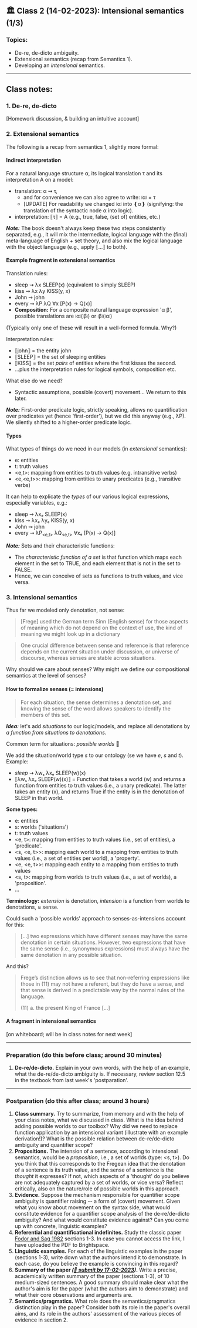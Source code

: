 
## 🏛 Class 2 (14-02-2023): Intensional semantics (1/3)

### Topics:
- De-re, de-dicto ambiguity.
- Extensional semantics (recap from Semantics 1).
- Developing an _intensional_ semantics.

----

## Class notes:

### 1. De-re, de-dicto

[Homework discussion, & building an intuitive account]


### 2. Extensional semantics

The following is a recap from semantics 1, slightly more formal:

#### Indirect interpretation

For a natural language structure α, its logical translation τ and its interpretation A on a model:

- translation: α ⇝ τ, 
  - and for convenience we can also agree to write: ⧙α⧘ = τ
  - [UPDATE] For readability we changed ⧙α⧘ into ❴α❵ (signifying: the translation of the syntactic node α into logic). 
- interpretation: ⟦τ⟧ = A (e.g., true, false, (set of) entities, etc.)

***Note:*** The book doesn't always keep these two steps consistently separated, e.g., it will mix the intermediate, logical language with the (final) meta-language of English + set theory, and also mix the logical language with the object language (e.g., apply ⟦...⟧ to both).

#### Example fragment in extensional semantics

Translation rules:
- sleep ⇝ λx SLEEP(x)   (equivalent to simply SLEEP)
- kiss ⇝ λx λy KISS(y, x)
- John ⇝ john
- every ⇝ λP λQ ∀x [P(x) → Q(x)]
- **Composition:** For a composite natural language expression 'α β', possible translations are ⧙α⧘(⧙β⧘) or ⧙β⧘(⧙α⧘)

(Typically only one of these will result in a well-formed formula. Why?)

Interpretation rules:
- ⟦john⟧ = the entity john
- ⟦SLEEP⟧ = the set of sleeping entities
- ⟦KISS⟧ = the set _pairs_ of entities where the first kisses the second.
- ...plus the interpretation rules for logical symbols, composition etc.

What else do we need?
- Syntactic assumptions, possible (covert) movement... We return to this later.

**_Note:_** First-order predicate logic, strictly speaking, allows no quantification over predicates yet (hence 'first-order'), but we did this anyway (e.g., λP). We silently shifted to a higher-order predicate logic.

#### Types

What types of things do we need in our models (in _extensional_ semantics):
- e: entities
- t: truth values
- <e,t>: mapping from entities to truth values (e.g. intransitive verbs)
- <e,<e,t>>: mapping from entities to unary predicates (e.g., transitive verbs)

It can help to explicate the _types_ of our various logical expressions, especially variables, e.g.:

- sleep ⇝ λxₑ SLEEP(x)
- kiss ⇝ λxₑ λyₑ KISS(y, x)
- John ⇝ john
- every ⇝ λP<sub><e,t></sub> λQ<sub><e,t></sub> ∀xₑ [P(x) → Q(x)]

**_Note:_** Sets and their characteristic functions: 
- The _characteristic function of a set_ is that function which maps each element in the set to TRUE, and each element that is not in the set to FALSE.
- Hence, we can conceive of sets as functions to truth values, and vice versa.


### 3. Intensional semantics

Thus far we modeled only denotation, not sense:

> [Frege] used the German term Sinn (English sense) for those aspects of meaning which do not depend on the context of use, the kind of meaning we might look up in a dictionary

> One crucial difference between sense and reference is that reference depends on the current situation under discussion, or universe of discourse, whereas senses are stable across situations.

Why should we care about senses? Why might we define our compositional semantics at the level of senses?


#### How to formalize senses (= intensions)

> For each situation, the sense determines a denotation set, and knowing the sense of the word allows speakers to identify the members of this set.

**_Idea:_** let's add _situations_ to our logic/models, and replace all denotations by _a function from situations to denotations_.

Common term for situations: _possible worlds_ 🤯

We add the situation/world type _s_ to our ontology (se we have _e_, _s_ and _t_). Example: 
- _sleep_ ⇝ λwₛ λxₑ SLEEP(w)(x)
- ⟦λwₛ λxₑ SLEEP(w)(x)⟧ = Function that takes a world (w) and returns a function from entities to truth values (i.e., a unary predicate). The latter takes an entity (x), and returns True if the entity is in the denotation of SLEEP in that world.

**Some types:**
- e: entities
- s: worlds ('situations')
- t: truth values
- <e, t>: mapping from entities to truth values (i.e., set of entities), a 'predicate'.
- <s, <e, t>>: mapping each world to a mapping from entities to truth values (i.e., a set of entities per world), a 'property'.
- <e, <e, t>>: mapping each entity to a mapping from entities to truth values
- <s, t>: mapping from worlds to truth values (i.e., a set of worlds), a 'proposition'.
- ... 

**Terminology:** _extension_ is denotation, _intension_ is a function from worlds to denotations, ≈ sense.

Could such a 'possible worlds' approach to senses-as-intensions account for this:

> [...] two expressions which have different senses may have the same denotation in certain situations. However, two expressions  that have the same sense (i.e., synonymous expressions) must always have the same denotation in any possible situation. 

And this?

> Frege’s distinction allows us to see that non-referring expressions like those in (11) may not have a referent, but they do have a sense, and that sense is derived in a predictable way by the normal rules of the language.
> 
> (11) a. the present King of France [...]


#### A fragment in intensional semantics

[on whiteboard; will be in class notes for next week]


----

### Preparation (do this before class; around 30 minutes)

1. **De-re/de-dicto.** Explain in your own words, with the help of an example, what the de-re/de-dicto ambiguity is. If necessary, review section 12.5 in the textbook from last week's 'postparation'.

-----

### Postparation (do this after class; around 3 hours)

1. **Class summary.** Try to summarize, from memory and with the help of your class notes, what we discussed in class. What is the idea behind adding possible worlds to our toolbox? Why did we need to replace function application by an intensional variant (illustrate with an example derivation!)? What is the possible relation between de-re/de-dicto ambiguity and quantifier scope?
2. **Propositions.** The intension of a sentence, according to intensional semantics, would be a _proposition_, i.e., a set of worlds (type: <s, t>). Do you think that this corresponds to the Fregean idea that the denotation of a sentence is its truth value, and the sense of a sentence is the _thought_ it expresses? If not, which aspects of a 'thought' do you believe are not adequately captured by a set of worlds, or vice versa? Reflect critically, also on the nature/role of possible worlds in this approach.
3. **Evidence.** Suppose the mechanism responsible for quantifier scope ambiguity is quantifier raising -- a form of (covert) movement. Given what you know about movement on the syntax side, what would constitute evidence for a quantifier scope analysis of the de-re/de-dicto ambiguity? And what would constitute evidence against? Can you come up with concrete, linguistic examples?
4. **Referential and quantificational indefinites.** Study the classic paper [Fodor and Sag 1982](https://www.jstor.org/stable/25001100) sections 1-3. In case you cannot access the link, I have uploaded the PDF to Brightspace.
5. **Linguistic examples.** For each of the linguistic examples in the paper (sections 1-3), write down what the authors intend it to demonstrate. In each case, do you believe the example is convincing in this regard?
6. **Summary of the paper _([📩 submit by 17-02-2023](https://brightspace.universiteitleiden.nl/d2l/le/lessons/210127/units/2292941))_.** Write a precise, academically written summary of the paper (sections 1-3), of 10 medium-sized sentences. A good summary should make clear what the author's aim is for the paper (what the authors aim to demonstrate) and what their core observations and arguments are.
7. **Semantics/pragmatics.** What role does the semantics/pragmatics distinction play in the paper? Consider both its role in the paper's overall aims, and its role in the authors' assessment of the various pieces of evidence in section 2.